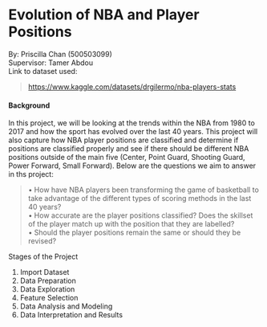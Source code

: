 # Evolution of NBA and Player Positions
By: Priscilla Chan (500503099) <br>
Supervisor: Tamer Abdou <br>
Link to dataset used:
> https://www.kaggle.com/datasets/drgilermo/nba-players-stats <br>
#### Background <br>
In this project, we will be looking at the trends within the NBA from 1980 to 2017 and how the sport has evolved over the last 40 years. This project will also capture how NBA player positions are classified and determine if positions are classified properly and see if there should be different NBA positions outside of the main five (Center, Point Guard, Shooting Guard, Power Forward, Small Forward). Below are the questions we aim to answer in ths project: <br>
> •	How have NBA players been transforming the game of basketball to take advantage of the different types of scoring methods in the last 40 years? <br>
•	How accurate are the player positions classified? Does the skillset of the player match up with the position that they are labelled? <br>
•	Should the player positions remain the same or should they be revised? <br>

Stages of the Project <br> 
1. Import Dataset <br>
2. Data Preparation <br>
3. Data Exploration <br>
4. Feature Selection <br>
5. Data Analysis and Modeling <br>
6. Data Interpretation and Results <br>
